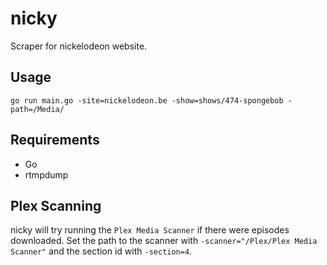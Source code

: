 # nicky
Scraper for nickelodeon website.

## Usage
```
go run main.go -site=nickelodeon.be -show=shows/474-spongebob -path=/Media/
```

## Requirements
* Go
* rtmpdump

## Plex Scanning
nicky will try running the `Plex Media Scanner` if there were episodes downloaded. Set the path to the scanner with `-scanner="/Plex/Plex Media Scanner"` and the section id with `-section=4`.
